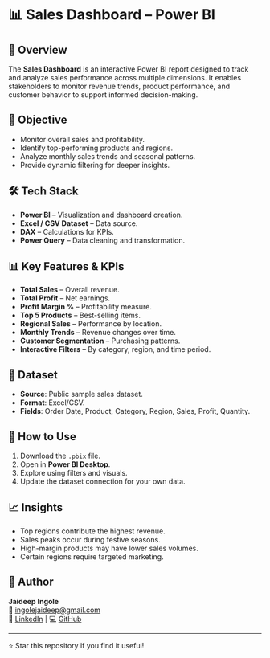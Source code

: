 # 📊 Sales Dashboard – Power BI

## 📌 Overview
The **Sales Dashboard** is an interactive Power BI report designed to track and analyze sales performance across multiple dimensions. It enables stakeholders to monitor revenue trends, product performance, and customer behavior to support informed decision-making.

## 🎯 Objective
- Monitor overall sales and profitability.
- Identify top-performing products and regions.
- Analyze monthly sales trends and seasonal patterns.
- Provide dynamic filtering for deeper insights.

## 🛠 Tech Stack
- **Power BI** – Visualization and dashboard creation.
- **Excel / CSV Dataset** – Data source.
- **DAX** – Calculations for KPIs.
- **Power Query** – Data cleaning and transformation.

## 📊 Key Features & KPIs
- **Total Sales** – Overall revenue.
- **Total Profit** – Net earnings.
- **Profit Margin %** – Profitability measure.
- **Top 5 Products** – Best-selling items.
- **Regional Sales** – Performance by location.
- **Monthly Trends** – Revenue changes over time.
- **Customer Segmentation** – Purchasing patterns.
- **Interactive Filters** – By category, region, and time period.

## 📂 Dataset
- **Source**: Public sample sales dataset.
- **Format**: Excel/CSV.
- **Fields**: Order Date, Product, Category, Region, Sales, Profit, Quantity.

## 🚀 How to Use
1. Download the `.pbix` file.
2. Open in **Power BI Desktop**.
3. Explore using filters and visuals.
4. Update the dataset connection for your own data.

## 📈 Insights
- Top regions contribute the highest revenue.
- Sales peaks occur during festive seasons.
- High-margin products may have lower sales volumes.
- Certain regions require targeted marketing.

## 👤 Author
**Jaideep Ingole**  
📧 ingolejaideep@gmail.com  
🔗 [LinkedIn](https://www.linkedin.com/in/jaideepingole) | 💻 [GitHub](https://github.com/Jeeva1610)

---
⭐ Star this repository if you find it useful!

